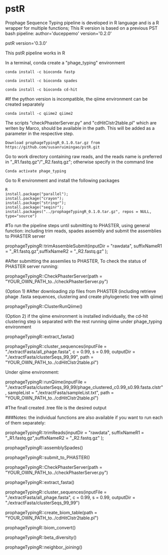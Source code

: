 # pstR
Prophage Sequence Typing pipeline is developed in R language and is a R wrapper for multiple functions; 
This R version is based on a previous PST bash pipeline: 
author='duceppemo' version='0.2.0'

pstR version='0.3.0'

This pstR pipeline works in R



In a terminal, conda create a "phage_typing" environment 
```
conda install -c bioconda fastp

conda install -c bioconda spades

conda install -c bioconda cd-hit
```

#If the python version is incompatible, the qiime environment can be created separately
```
conda install -c qiime2 qiime2
```
The scripts "checkPhasterServer.py" and "cdHitClstr2table.pl" which are writen by Marco, should be available in the path. This will be added as a parameter in the respective step.  
```
Download prophageTypingR_0.1.0.tar.gz from
https://github.com/susanruimingao/pstR.git
```

Go to work directory containing raw reads, and the reads name is preferred in "_R1.fastq.gz"/"_R2.fastq.gz"; otherwise specify in the command line
```
Conda activate phage_typing
```
Go to R environment and install the following packages

```
R
install.package("parallel"); 
install.package("crayon"); 
install.package("stringr"); 
install.package("seqinr");
install.packages("../prophageTypingR_0.1.0.tar.gz", repos = NULL, type="source")
```
#To run the pipeline steps until submitting to PHASTER, using general function: including trim reads, spades assembly and submit the assemblies to PHASTER server

prophageTypingR::trimAssembleSubmit(inputDir = "rawdata",  suffixNameR1 = "_R1.fastq.gz",suffixNameR2 = "_R2.fastq.gz" );


#After submitting the assemlies to PHASTER, To check the status of PHASTER server running:

prophageTypingR::CheckPhasterServer(path = "YOUR_OWN_PATH_to../checkPhasterServer.py")


(Option 1) #After downloading zip files from PHASTER 
(including retrieve phage .fasta sequences, clustering and create phylogenetic tree with qiime)

prophageTypingR::ClusterRunQiime()


(Option 2) if the qiime environment is installed individually, the cd-hit clustering step is separated with the rest running qiime
under phage_typing environment

prophageTypingR::extract_fasta()

prophageTypingR::cluster_sequences(inputFile = "./extractFasta/all_phage.fasta", c = 0.99, s = 0.99, outputDir = "./extractFasta/clusterSeqs_99_99", path = "YOUR_OWN_PATH_to../cdHitClstr2table.pl")


Under qiime environment:

prophageTypingR::runQiime(inputFile = "./extractFasta/clusterSeqs_99_99/phage_clustered_c0.99_s0.99.fasta.clstr", sampleList = "./extractFasta/sampleList.txt", path = "YOUR_OWN_PATH_to../cdHitClstr2table.pl")

#The finall created .tree file is the desired output



###Notes: the individual functions are also available if you want to run each of them separately:

prophageTypingR::trimReads(inputDir = "rawdata",  suffixNameR1 = "_R1.fastq.gz",suffixNameR2 = "_R2.fastq.gz" );

prophageTypingR::assemblySpades()

prophageTypingR::submit_to_PHASTER()

prophageTypingR::CheckPhasterServer(path = "YOUR_OWN_PATH_to../checkPhasterServer.py")

prophageTypingR::extract_fasta()

prophageTypingR::cluster_sequences(inputFile = "./extractFasta/all_phage.fasta", c = 0.99, s = 0.99, outputDir = "./extractFasta/clusterSeqs_99_99")

prophageTypingR::create_biom_table(path = "YOUR_OWN_PATH_to../cdHitClstr2table.pl")

prophageTypingR::biom_convert()

prophageTypingR::beta_diversity()

prophageTypingR::neighbor_joining()
